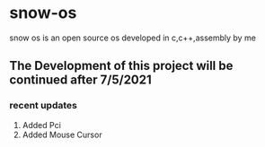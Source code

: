 # snow-os
snow os is an open source os developed in c,c++,assembly by me

## The Development of this project will be continued after 7/5/2021

### recent updates

1. Added Pci
2. Added Mouse Cursor
